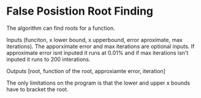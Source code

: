 # False Posistion Root Finding
The algorithm can find roots for a function. 

Inputs (funciton, x lower bound, x upperbound, error aproximate, max iterations).
The apporximate error and max iterations are optional inputs. If approximate error isnt inputed it runs at 0.01%
and if max iterations isn't inputed it runs to 200 interations. 

Outputs [root, function of the root, approxiamte error, iteration]

The only limitations on the program is that the lower and upper x bounds have to bracket the root.
